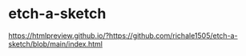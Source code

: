 # etch-a-sketch
 
https://htmlpreview.github.io/?https://github.com/richale1505/etch-a-sketch/blob/main/index.html